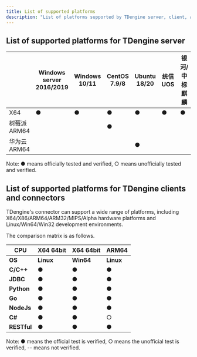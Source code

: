 ```yaml
---
title: List of supported platforms
description: "List of platforms supported by TDengine server, client, and connector"
---
```


## List of supported platforms for TDengine server

|              | **Windows server 2016/2019** | **Windows 10/11** | **CentOS 7.9/8** | **Ubuntu 18/20** | **统信 UOS** | **银河/中标麒麟** | **凝思 V60/V80** |
| ------------ | ---------------------------- | ----------------- | ---------------- | ---------------- | ------------ | ----------------- | ---------------- |
| X64          | ●                            | ●                 | ●                | ●                | ●            | ●                 | ●                |
| 树莓派 ARM64 |                              |                   | ●                |                  |              |                   |                  |
| 华为云 ARM64 |                              |                   |                  | ●                |              |                   |                  |

Note: ● means officially tested and verified, ○ means unofficially tested and verified.

## List of supported platforms for TDengine clients and connectors

TDengine's connector can support a wide range of platforms, including X64/X86/ARM64/ARM32/MIPS/Alpha hardware platforms and Linux/Win64/Win32 development environments.

The comparison matrix is as follows.

| **CPU**     | **X64 64bit** | **X64 64bit** | **ARM64** |
| ----------- | ------------- | ------------- | --------- |
| **OS**      | **Linux**     | **Win64**     | **Linux** |
| **C/C++**   | ●             | ●             | ●         |
| **JDBC**    | ●             | ●             | ●         |
| **Python**  | ●             | ●             | ●         |
| **Go**      | ●             | ●             | ●         |
| **NodeJs**  | ●             | ●             | ●         |
| **C#**      | ●             | ●             | ○         |
| **RESTful** | ●             | ●             | ●         |

Note: ● means the official test is verified, ○ means the unofficial test is verified, -- means not verified.

